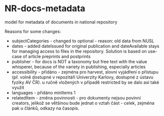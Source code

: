 # NR-docs-metadata
 model for metadata of documents in national repository

Reasons for some changes:
* subjectCategories - changed to optional - reason: old data from NUSL
*  dates - added dateIssued for original publication and dateAvailable stays for managing access to files in the repository. Solution is based on use-case of article preprints and postprints
* publisher - for docs is NOT a taxonomy but free text with the value whisperer, because of the variety in publishing, especially articles
* accessibility - přidáno - zejména pro harvest, slovní vyjádření o přístupu (př. volně dostupné v repozitáři Univerzity Karlovy, dostupné z ústavu fyziky AV ČR). u ručně vložených v případě restricted by se dalo asi také využít
* languages - přidáno minItems 1
* relatedItem - změna povinnosti - pro dokumenty nejsou povinní creators, jelikož se většinou bude jednat o vztah část - celek, zejména pak u článků, odkazy na časopis.

